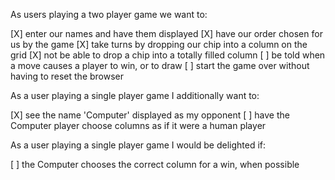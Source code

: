 As users playing a two player game we want to:

[X]    enter our names and have them displayed
[X]    have our order chosen for us by the game
[X]    take turns by dropping our chip into a column on the grid
[X]    not be able to drop a chip into a totally filled column
[ ]    be told when a move causes a player to win, or to draw
[ ]    start the game over without having to reset the browser

As a user playing a single player game I additionally want to:

[X]    see the name 'Computer' displayed as my opponent
[ ]    have the Computer player choose columns as if it were a human player

As a user playing a single player game I would be delighted if:

[ ]    the Computer chooses the correct column for a win, when possible